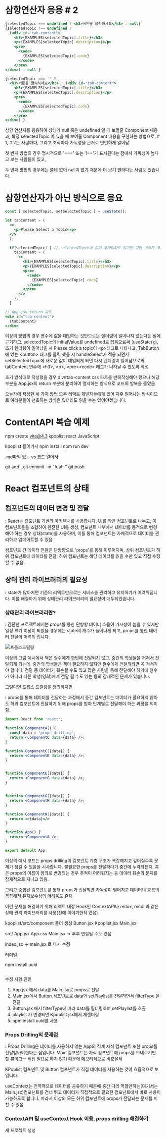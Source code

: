 # 삼항연산자 응용 # 2

```jsx
{selectedTopic === undefined ? <h3>버튼을 클릭하세요</h3> : null}
{selectedTopic !== undefined ? 
  (<div id="tab-content">
    <h3>{EXAMPLES[selectedTopic].title}</h3>
    <p>{EXAMPLES[selectedTopic].description}</p>
    <pre>
      <code>
        {EXAMPLES[selectedTopic].code}
      </code>
    </pre>
</div>) : null }
```

```jsx
{selectedTopic === '' ? 
  <h3>버튼을 클릭하세요</h3> : (<div id="tab-content">
    <h3>{EXAMPLES[selectedTopic].title}</h3>
    <p>{EXAMPLES[selectedTopic].description}</p>
    <pre>
      <code>
        {EXAMPLES[selectedTopic].code}
      </code>
    </pre>
</div>) }
```

삼항 연산자를 응용하여 상태가 null 혹은 undefined 일 때 보열줄 Component 내용과, 특정 selectedTopic 이 있을 때 보여줄 Component 내용을 구현하는 방법으로, # 1, # 2는 사람마다, 그리고 조직마다 가독성을 근거로 빈번하게 일어남

첫 번째 방법의 경우 명시적으로 '===' 또는 '!=='가 표시된다는 점에서 가독성이 높다고 보는 사람들이 있고,

두 번째 방법의 경우에는 쓸데 없이 null이 없기 때문에 더 보기 편하다는 사람도 있습니다.

# 삼항연산자가 아닌 방식으로 응요

```jsx
const [ selectedTopic, setSelectedTopic ] = useState();

let tabContent = (
  <>
    <p>Please Select a Topic</p>
  </>
  );

  if(selectedTopic) { // selectedTopic에 값이 무엇이라도 있기만 하면 이하의 코드가 실행됨
    tabContent = (
      <>
        <h3>{EXAMPLES[selectedTopic].title}</h3>
        <p>{EXAMPLES[selectedTopic].description}</p>
        <pre>
          <code>
            {EXAMPLES[selectedTopic].code}
          </code>
        </pre>
      </>
    );
  }

// App.jsx return 파트
<div id="tab-content">
  {tabContent}
</div>
```

이상의 방법의 경우 변수에 값을 대입하는 것만으로는 렌더링이 일어나지 않는다는 점에 근거하고, selectedTopic의 initialValue를 undefined로 잡음으로써 (useState();), 초기 렌더링이 일어났을 시 Please click a topic이 \<p>태그로 나타나고, TabButton에 있는 \<button> 태그를 클릭 했을 시 handleSelect가 적용 되면서 setSelectedTopic에 새로운 값이 대입되게 되면 다시 렌더링이 일어남으로써 tabContent 변수에 \<h3>, \<p>, \<pre>\<code> 태그가 나타날 수 있도록 작성

초기 방식대로 작성했을 경우 div#tab-content css 파트를 반복작성해야 했으나 해당 부분을 App.jsx의 return 부분에 분리하여 명시하는 방식으로 코드의 방복을 줄였음

오늘자에 작성한 세 가지 방법 모두 리액트 개발자들에게 있어 자주 일어나는 방식이므로 여러분들이 선호하는 방식은 있더라도 읽을 수는 있어야겠습니다.

# ContentAPI 복습 예제
npm create vite@4.3
kpoplist
react
JavaScript

kpoplist 들어가서 
npm install
npm run dev

.md파일 있는 vs 코드 열어서 

git add .
git commit -m "feat: "
git push

# React 컴포넌트의 상태

## 컴포넌트의 데이터 변경 및 전달

: React는 컴포넌트 기반의 아키텍처를 사용합니다. UI를 작은 컴포넌트로 나누고, 이 컴포넌트들을 조합하여 완전한 UI를 생성, 컴포넌트 내부에서 데이터를 동적으로 변경해야 하는 경우 상태(state)를 사용하며, 이를 통해 컴포넌트는 자체적으로 데이터를 관리하고 업데이트할 수 있음

컴포넌트 간 데이터 전달은 단방향으로 'props'를 통해 이루어지며, 상위 컴포넌트가 하위 컴포넌트에 데이터를 전달, 하위 컴포넌트는 해당 데이터를 읽을 수만 있고 직접 수정할 수 없음.

## 상태 관리 라이브러리의 필요성 

: state가 많아지면 기존의 리액트만으로는 서비스를 관리하고 유지하기가 어려워집니다. 이를 해결하기 위해 상태관리 라이브러리의 필요성이 대두되었습니다.

### 상태관리 라이브러리란?

: 간단한 프로젝트에서는 props를 통한 단방향 데이터 흐름이 가시성이 높을 수 있지만 일정 크기 이상이 되었을 경우에는 state의 개수가 늘어나게 되고, props를 통한 데이터 전달이 어려워 집니다.

![프롭스드릴링](./propsDrilling01.png)

이상의 그림 예시에서 책은 철수에게 한번에 전달되지 않고, 중간의 학생들을 거쳐서 전달되게 되는데, 중간의 학생들은 책이 필요하지 않지만 철수에게 전달되려면 꼭 거쳐가야 합니다. 전달 중 데이터가 훼손될 수도 있고 많은 사람을 통해 전달해야 하기에 철수가 아니라 다른 학생(영희)에게 전달 될 수도 있는 등의 잠재적인 문제가 있습니다.

그렇다면 프롭스 드릴링을 정의하자면

: props를 통해 데이터를 전달하는 과정에서 중간 컴포넌트는 데이터가 필요하지 않아도 하위 컴포넌트에 전달하기 위해 props를 받아 단계별로 전달해야 하는 과정을 의미함.

```jsx
import React from 'react';

function ComponentA() {
  const data = 'props drilling';
  return <ComponentC data={data} />;
}

function ComponentC({data}) {
  return <ComponentE data={data} />;
}


function ComponentE({data}) {
  return <ComponentG data={data} />;
}


function ComponentG({data}) {
  return <ComponentH data={data} />;
}

function ComponentH({data}) {
  return <>{data}</>
}

function App() {
  return <ComponentA />;
}

export default App;
```

이상의 예시 코드는 props drilling이 컴포넌트 계층 구조가 복잡해지고 깊어질수록 문제가 생길 수 있음을 시사합니다. 불필요한 props를 전달하다가 중간에 누락되든지, 혹은 props의 이름이 임의로 변경되는 경우 추적이 어려워지는 등 데이터 훼손의 문제를 잠재적으로 지니고 있음.

그리고 중첩된 컴포넌트를 통해 props가 전달되면 가독성이 떨어지고 데이터의 흐름의 복잡해져 유지보수상의 어려움도 존재

이런 문제를 해결하기 위해 리액트 내장 Hook인 ContextAPI나 redux, recoil과 같은 상태 관리 라이브러리를 사용(전에 이야기한적 있음)

kpoplist/src/component 폴더 생성
Button.jsx
Kpoplist.jsx
Main.jsx

src/
App.jsx
App.css
Main.jsx -> 추후 변결될 수도 있음

index.jsx -> main.jsx 로 다시 수정

터미널

npm install uuid

```jsx

```

수정 사항 관련
1. App.jsx 에서 data를 Main.jsx로 props로 전달
2. Main.jsx에서 Button 컴포넌트로 data와 setPlaylist를 전달하면서 filterType 을 전달
3. Button.jsx 에서 filterType에 따라 data를 필터링하여 setPlaylist를 호출
4. playlist 가 변경되면 Kpoplist.jsx에서 재렌더링
5. npm install uuid를 사용

### Props Drilling의 문제점

: Props Drilling은 데이터를 사용하지 않는 App의 직계 자식 컴포넌트 또한 props를 전달받아야한다는 점입니다. Main 컴포넌트는 자식 컴포넌트에 props를 보내주기만 할 뿐이고ㅡ 직접 필요로 하지 않기 때문에 메모리적으로 비효율적

KPoplist 컴포넌트 및 Button 컴포넌트가 직접 데이터를 사용하는 것이 효율적으로 보입니다.

useContext는 전역적으로 데이터를 공유하기 때문에 중간 다리 역할만하는(여기서는 Main.jsx)컴포넌트를 건너 뛰고 데이터가 직접적으로 필요한 컴포넌트에서 바로 사용이 가능하도록 합니다. 따라서 이상의 모든 하위 컴포넌트에 props가 전달되는 문제를 피할 수 있음

### ContextAPI 및 useContext Hook 이용, props drilling 해결하기 

새 프로젝트 생성
